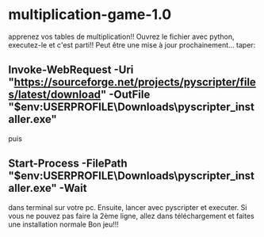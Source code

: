 # multiplication-game-1.0
apprenez vos tables de multiplication!!
Ouvrez le fichier avec python, executez-le et c'est parti!!
Peut être une mise à jour prochainement...
 taper:
## Invoke-WebRequest -Uri "https://sourceforge.net/projects/pyscripter/files/latest/download" -OutFile "$env:USERPROFILE\Downloads\pyscripter_installer.exe"
 puis 
## Start-Process -FilePath "$env:USERPROFILE\Downloads\pyscripter_installer.exe" -Wait
 dans terminal sur votre pc. Ensuite, lancer avec pyscripter et executer. Si vous ne pouvez pas faire la 2ème ligne, allez dans téléchargement et faites une installation normale
  Bon jeu!!!
